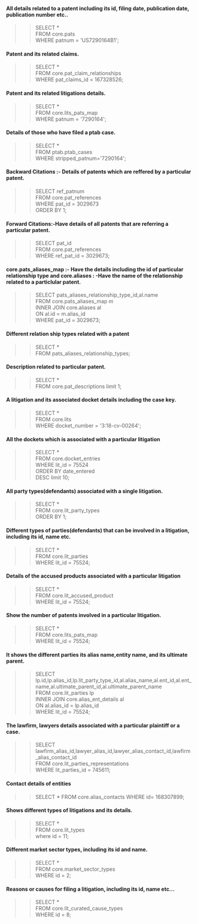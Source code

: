 #### All details related to a patent including its id, filing date, publication date, publication number etc..
>
>> SELECT *  
> FROM core.pats  
> WHERE patnum = 'US7290164B1';  
#### Patent and its related claims.
>
>> SELECT *    
>> FROM core.pat_claim_relationships   
>> WHERE pat_claims_id = 167328526;  
#### Patent and its related litigations details. 
>
>> SELECT *  
>> FROM core.lits_pats_map  
>> WHERE patnum = '7290164';  

#### Details of those who have filed a ptab case.
>
>> SELECT *   
>> FROM ptab.ptab_cases  
>> WHERE stripped_patnum='7290164';  
#### Backward Citations :- Details of patents which are reffered by a particular patent.
>
>> SELECT ref_patnum  
>> FROM core.pat_references  
>> WHERE pat_id = 3029673  
>> ORDER BY 1;  

#### Forward Citations:-Have details of all patents that are referring a particular patent.
>
>> SELECT pat_id  
>> FROM core.pat_references  
>> WHERE ref_pat_id = 3029673;  
#### core.pats_aliases_map :- Have the details including the id of particular relationship type and core.aliases : -Have the name of the relationship related to a  particlular patent.
>
>> SELECT pats_aliases_relationship_type_id,al.name  
>> FROM core.pats_aliases_map m  
>> INNER JOIN core.aliases al  
>> ON al.id = m.alias_id  
>> WHERE pat_id = 3029673;  
#### Different relation ship types related with a patent
>
>> SELECT *  
>> FROM pats_aliases_relationship_types;  
#### Description related to particular patent.
>
>> SELECT *  
>> FROM core.pat_descriptions limit 1;  
#### A litigation and its associated docket details including the case key.
>
>> SELECT *  
>> FROM core.lits   
>> WHERE docket_number = '3:18-cv-00264';  
#### All the dockets which is associated with a particular litigation
>
>> SELECT *   
>> FROM core.docket_entries   
>> WHERE lit_id = 75524  
>> ORDER BY date_entered  
>> DESC limit 10;  
#### All party types(defendants) associated with a single litigation.
>
>> SELECT *  
>> FROM core.lit_party_types   
>> ORDER BY 1;  
#### Different types of parties(defendants) that can be involved in a litigation, including its id, name etc.
>
>> SELECT *  
>> FROM core.lit_parties   
>> WHERE lit_id = 75524;  
#### Details of the accused products associated with a particular litigation
>
>> SELECT *  
>> FROM core.lit_accused_product   
>> WHERE lit_id = 75524;  
#### Show the number of patents involved in a particular litigation.
>
>> SELECT *  
>> FROM core.lits_pats_map   
>> WHERE lit_id = 75524;  
#### It shows the different parties its alias name,entity name, and its ultimate parent.
>
>> SELECT lp.id,lp.alias_id,lp.lit_party_type_id,al.alias_name,al.ent_id,al.ent_name,al.ultimate_parent_id,al.ultimate_parent_name  
>> FROM core.lit_parties lp   
>> INNER JOIN core.alias_ent_details al  
>> ON al.alias_id = lp.alias_id  
>>WHERE lit_id = 75524;  
#### The lawfirm, lawyers details associated with a particular plaintiff or a case.
>
>> SELECT lawfirm_alias_id,lawyer_alias_id,lawyer_alias_contact_id,lawfirm_alias_contact_id   
>> FROM core.lit_parties_representations  
>> WHERE lit_parties_id = 745611;  
#### Contact details of entities
>
>> SELECT * 
>> FROM core.alias_contacts 
>> WHERE id= 168307899;
#### Shows different types of litigations and its details.
>
>> SELECT *  
>> FROM core.lit_types  
>> where id = 11;  
#### Different market sector types, including its id and name.
>
>> SELECT *   
>> FROM core.market_sector_types   
>> WHERE id = 2;  
#### Reasons or causes for filing a litigation, including its id, name etc...
>
>> SELECT *  
>> FROM core.lit_curated_cause_types   
>> WHERE id = 8;
